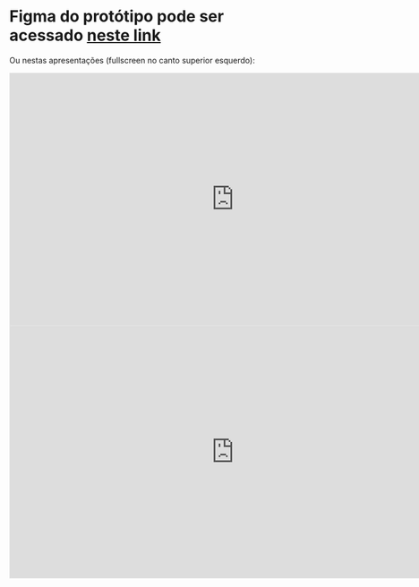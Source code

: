 # Figma do protótipo pode ser acessado [neste link](https://www.figma.com/proto/balBSne5eGu1mDpKqEW7ey/Prot%C3%B3tipo-AcheiUnb?node-id=510-209&node-type=canvas&t=O2l0blysnjExn6v7-1&scaling=scale-down&content-scaling=fixed&page-id=510%3A207&starting-point-node-id=510%3A1728)

Ou nestas apresentações (fullscreen no canto superior esquerdo):
<iframe style="border: 1px solid rgba(0, 0, 0, 0.1);" width="800" height="450" src="https://embed.figma.com/proto/balBSne5eGu1mDpKqEW7ey/Prot%C3%B3tipo-AcheiUnb?node-id=510-209&node-type=canvas&scaling=scale-down&content-scaling=fixed&page-id=510%3A207&starting-point-node-id=510%3A1728&embed-host=share" allowfullscreen></iframe>

<iframe style="border: 1px solid rgba(0, 0, 0, 0.1);" width="800" height="450" src="https://embed.figma.com/design/balBSne5eGu1mDpKqEW7ey/Prot%C3%B3tipo-AcheiUnb?node-id=510-207&embed-host=share" allowfullscreen></iframe>
